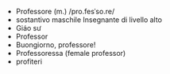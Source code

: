 
- Professore (m.) /pro.fesˈso.re/ 
- sostantivo maschile Insegnante di livello alto 
- Giáo sư 
- Professor 
- Buongiorno, professore! 
- Professoressa (female professor) 
- profiteri